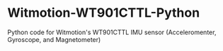 # Witmotion-WT901CTTL-Python
Python code for Witmotion's WT901CTTL IMU sensor (Acceleromenter, Gyroscope, and Magnetometer)
